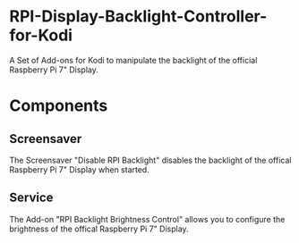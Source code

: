 # RPI-Display-Backlight-Controller-for-Kodi
A Set of Add-ons for Kodi to manipulate the backlight of the official Raspberry Pi 7" Display.

# Components

## Screensaver
The Screensaver "Disable RPI Backlight" disables the backlight of the offical Raspberry Pi 7" Display when started.

## Service
The Add-on "RPI Backlight Brightness Control" allows you to configure the brightness of the offical Raspberry Pi 7" Display.
